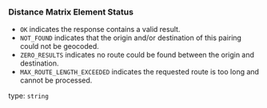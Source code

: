 <!--- This is a generated file, do not edit! -->
<!--- [START maps_http_schema_distancematrixelementstatus] -->
<h3 class="schema-object" id="DistanceMatrixElementStatus">Distance Matrix Element Status</h3>

-   `OK` indicates the response contains a valid result.
-   `NOT_FOUND` indicates that the origin and/or destination of this pairing could not be geocoded.
-   `ZERO_RESULTS` indicates no route could be found between the origin and destination.
-   `MAX_ROUTE_LENGTH_EXCEEDED` indicates the requested route is too long and cannot be processed.

type: `string`

<!--- [END maps_http_schema_distancematrixelementstatus] -->